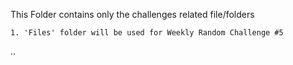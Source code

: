 This Folder contains only the challenges related file/folders

    1. 'Files' folder will be used for Weekly Random Challenge #5 

..